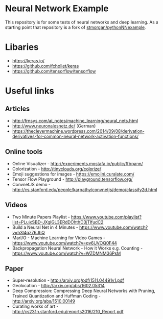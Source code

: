 # Neural Network Example

This repository is for some tests of neural networks and deep learning. As a starting point that repository is a fork of [stmorgan/pythonNNexample](https://github.com/stmorgan/pythonNNexample).

# Libaries
* https://keras.io/
* https://github.com/fchollet/keras
* https://github.com/tensorflow/tensorflow

# Useful links

## Articles
* http://frnsys.com/ai_notes/machine_learning/neural_nets.html
* http://www.neuronalesnetz.de/ (German)
* https://theclevermachine.wordpress.com/2014/09/08/derivation-derivatives-for-common-neural-network-activation-functions/

## Online tools
* Online Visualizer - http://experiments.mostafa.io/public/ffbpann/
* Colorization - http://tinyclouds.org/colorize/
* Emoji suggestions for images - https://emojini.curalate.com/
* Tensor Flow Playground - http://playground.tensorflow.org/
* ConvnetJS demo - http://cs.stanford.edu/people/karpathy/convnetjs/demo/classify2d.html

## Videos
* Two Minute Papers Playlist - https://www.youtube.com/playlist?list=PLujxSBD-JXglGL3ERdDOhthD3jTlfudC2
* Build a Neural Net in 4 Minutes - https://www.youtube.com/watch?v=h3l4qz76JhQ
* MarI/O - Machine Learning for Video Games - https://www.youtube.com/watch?v=qv6UVOQ0F44
* Backpropagation Neural Network - How it Works e.g. Counting - https://www.youtube.com/watch?v=WZDMNM36PsM

## Paper
* Super-resolution - http://arxiv.org/pdf/1511.04491v1.pdf
* Geolocation - http://arxiv.org/abs/1602.05314
* Deep Compression: Compressing Deep Neural Networks with Pruning, Trained Quantization and Huffman Coding - http://arxiv.org/abs/1510.00149
* Curating works of art - http://cs231n.stanford.edu/reports2016/210_Report.pdf
